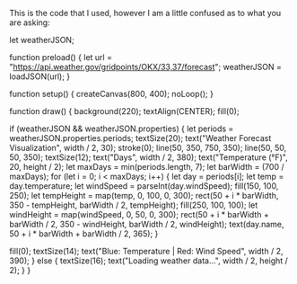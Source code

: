 This is the code that I used, however I am a little confused as to what you are asking: 


let weatherJSON;

function preload() {
  let url = "https://api.weather.gov/gridpoints/OKX/33,37/forecast";
  weatherJSON = loadJSON(url);
}

function setup() {
  createCanvas(800, 400);
  noLoop(); 
}

function draw() {
  background(220);
  textAlign(CENTER);
  fill(0);

  if (weatherJSON && weatherJSON.properties) {
    let periods = weatherJSON.properties.periods;
    textSize(20);
    text("Weather Forecast Visualization", width / 2, 30);
    stroke(0);
    line(50, 350, 750, 350); 
    line(50, 50, 50, 350); 
    textSize(12);
    text("Days", width / 2, 380);
    text("Temperature (°F)", 20, height / 2);
    let maxDays = min(periods.length, 7); 
    let barWidth = (700 / maxDays);
    for (let i = 0; i < maxDays; i++) {
      let day = periods[i];
      let temp = day.temperature;
      let windSpeed = parseInt(day.windSpeed);
      fill(150, 100, 250);
      let tempHeight = map(temp, 0, 100, 0, 300);
      rect(50 + i * barWidth, 350 - tempHeight, barWidth / 2, tempHeight);
      fill(250, 100, 100);
      let windHeight = map(windSpeed, 0, 50, 0, 300);
      rect(50 + i * barWidth + barWidth / 2, 350 - windHeight, barWidth / 2, windHeight);
      text(day.name, 50 + i * barWidth + barWidth / 2, 365);
    }

  fill(0);
    textSize(14);
    text("Blue: Temperature | Red: Wind Speed", width / 2, 390);
  } else {
    textSize(16);
    text("Loading weather data...", width / 2, height / 2);
  }
}
